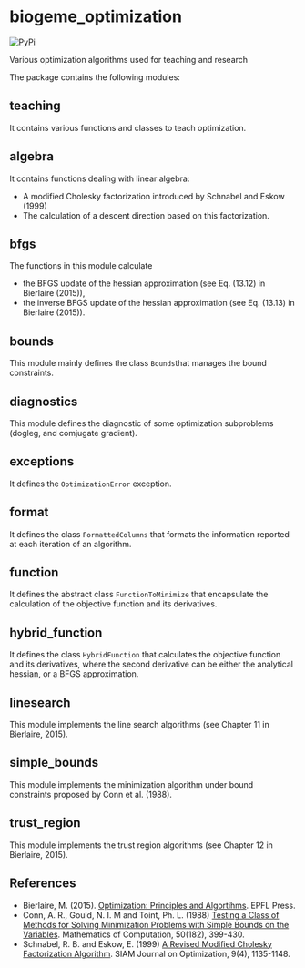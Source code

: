 # biogeme_optimization
[![PyPi](https://img.shields.io/pypi/v/biogeme_optimization.svg)](https://pypi.python.org/pypi/biogeme_optimization)

Various optimization algorithms used for teaching and research

The package contains the following modules:

## teaching
It contains various functions and classes to teach optimization.

## algebra
It contains functions dealing with linear algebra:

- A modified Cholesky factorization introduced by Schnabel and Eskow (1999)
- The calculation of a descent direction based on this factorization.

## bfgs
The functions in this module calculate 

- the BFGS update of the hessian approximation (see Eq. (13.12) in Bierlaire (2015)),
- the inverse BFGS update of the hessian approximation (see Eq. (13.13) in Bierlaire (2015)).

## bounds
This module mainly defines the class `Bounds`that manages the bound constraints.

## diagnostics
This module defines the diagnostic of some optimization subproblems
(dogleg, and comjugate gradient).

## exceptions
It defines the `OptimizationError` exception.

## format
It defines the class `FormattedColumns` that formats the information
reported at each iteration of an algorithm.

## function
It defines the abstract class `FunctionToMinimize` that encapsulate
the calculation of the objective function and its derivatives.

## hybrid_function
It defines the class `HybridFunction` that calculates the objective
function and its derivatives, where the second derivative can be
either the analytical hessian, or a BFGS approximation.

## linesearch
This module implements the line search algorithms (see Chapter 11 in Bierlaire, 2015).

## simple_bounds
This module implements the minimization algorithm under bound
constraints proposed by Conn et al. (1988).

## trust_region
This module implements the trust region algorithms (see Chapter 12 in
Bierlaire, 2015).

## References

- Bierlaire, M. (2015). [Optimization: Principles and
  Algortihms](https://transp-or.epfl.ch/books/optimization/html/OptimizationPrinciplesAlgorithms2018.pdf). EPFL
  Press.
- Conn, A. R., Gould, N. I. M and Toint, Ph. L. (1988) [Testing a
  Class of Methods for Solving Minimization Problems with Simple
  Bounds on the
  Variables](https://www.ams.org/journals/mcom/1988-50-182/S0025-5718-1988-0929544-3/S0025-5718-1988-0929544-3.pdf). Mathematics
  of Computation, 50(182), 399-430.
- Schnabel, R. B. and Eskow, E. (1999) [A Revised Modified Cholesky Factorization Algorithm](https://doi.org/10.1137/s105262349833266x). SIAM Journal on Optimization, 9(4), 1135-1148.
